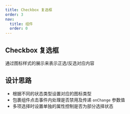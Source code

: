 ```yaml
---
title: Checkbox 复选框
order: 3
nav:
  title: 组件
  order: 0
---
```


## Checkbox 复选框

通过图标样式的展示来表示正选/反选对应内容

## 设计思路

- 根据不同的状态类型设置对应的图标类型
- 包裹组件点击事件内处理是否禁用及传递 `onChange` 参数值
- 多项选择时设置单独的属性控制是否为部分选择状态

